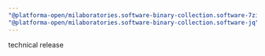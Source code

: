 ```yaml
---
"@platforma-open/milaboratories.software-binary-collection.software-7zip": patch
"@platforma-open/milaboratories.software-binary-collection.software-jq": patch
---
```


technical release
